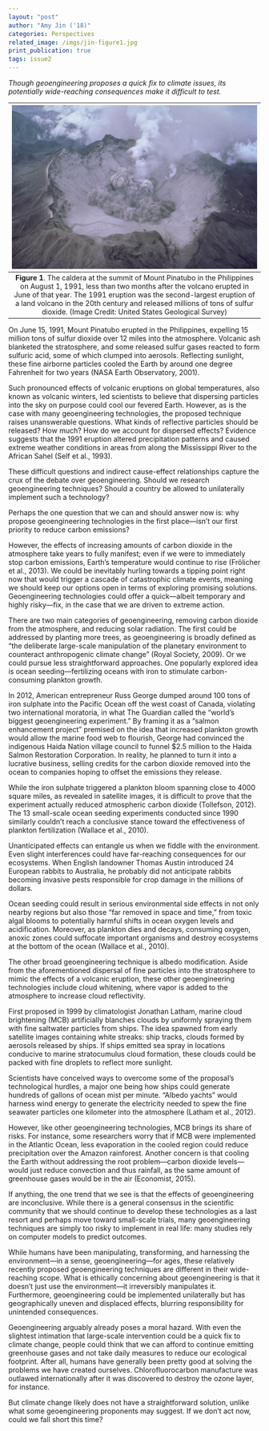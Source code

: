 ```yaml
---
layout: "post"
author: "Amy Jin ('18)"
categories: Perspectives
related_image: /imgs/jin-figure1.jpg
print_publication: true
tags: issue2
---
```


*Though geoengineering proposes a quick fix to climate issues, its potentially wide-reaching consequences make it difficult to test.*

<!--excerpt-->

| ![](/imgs/jin-figure1.jpg) | 
|:--:| 
|**Figure 1**. The caldera at the summit of Mount Pinatubo in the Philippines on August 1, 1991, less than two months after the volcano erupted in June of that year. The 1991 eruption was the second-largest eruption of a land volcano in the 20th century and released millions of tons of sulfur dioxide. (Image Credit: United States Geological Survey)|

On June 15, 1991, Mount Pinatubo erupted in the Philippines, expelling 15 million tons of sulfur dioxide over 12 miles into the atmosphere. Volcanic ash blanketed the stratosphere, and some released sulfur gases reacted to form sulfuric acid, some of which clumped into aerosols. Reflecting sunlight, these fine airborne particles cooled the Earth by around one degree Fahrenheit for two years (NASA Earth Observatory, 2001).

Such pronounced effects of volcanic eruptions on global temperatures, also known as volcanic winters, led scientists to believe that dispersing particles into the sky on purpose could cool our fevered Earth. However, as is the case with many geoengineering technologies, the proposed technique raises unanswerable questions. What kinds of reflective particles should be released? How much? How do we account for dispersed effects? Evidence suggests that the 1991 eruption altered precipitation patterns and caused extreme weather conditions in areas from along the Mississippi River to the African Sahel (Self et al., 1993).

These difficult questions and indirect cause-effect relationships capture the crux of the debate over geoengineering. Should we research geoengineering techniques? Should a country be allowed to unilaterally implement such a technology?

Perhaps the one question that we can and should answer now is: why propose geoengineering technologies in the first place—isn’t our first priority to reduce carbon emissions?

However, the effects of increasing amounts of carbon dioxide in the atmosphere take years to fully manifest; even if we were to immediately stop carbon emissions, Earth’s temperature would continue to rise (Frölicher et al., 2013). We could be inevitably hurling towards a tipping point right now that would trigger a cascade of catastrophic climate events, meaning we should keep our options open in terms of exploring promising solutions. Geoengineering technologies could offer a quick—albeit temporary and highly risky—fix, in the case that we are driven to extreme action.

There are two main categories of geoengineering, removing carbon dioxide from the atmosphere, and reducing solar radiation. The first could be addressed by planting more trees, as geoengineering is broadly defined as “the deliberate large-scale manipulation of the planetary environment to counteract anthropogenic climate change” (Royal Society, 2009). Or we could pursue less straightforward approaches. One popularly explored idea is ocean seeding—fertilizing oceans with iron to stimulate carbon-consuming plankton growth.

In 2012, American entrepreneur Russ George dumped around 100 tons of iron sulphate into the Pacific Ocean off the west coast of Canada, violating two international moratoria, in what The Guardian called the “world’s biggest geoengineering experiment.” By framing it as a “salmon enhancement project” premised on the idea that increased plankton growth would allow the marine food web to flourish, George had convinced the indigenous Haida Nation village council to funnel $2.5 million to the Haida Salmon Restoration Corporation. In reality, he planned to turn it into a lucrative business, selling credits for the carbon dioxide removed into the ocean to companies hoping to offset the emissions they release.

While the iron sulphate triggered a plankton bloom spanning close to 4000 square miles, as revealed in satellite images, it is difficult to prove that the experiment actually reduced atmospheric carbon dioxide (Tollefson, 2012). The 13 small-scale ocean seeding experiments conducted since 1990 similarly couldn’t reach a conclusive stance toward the effectiveness of plankton fertilization (Wallace et al., 2010).

Unanticipated effects can entangle us when we fiddle with the environment. Even slight interferences could have far-reaching consequences for our ecosystems. When English landowner Thomas Austin introduced 24 European rabbits to Australia, he probably did not anticipate rabbits becoming invasive pests responsible for crop damage in the millions of dollars.

Ocean seeding could result in serious environmental side effects in not only nearby regions but also those “far removed in space and time,” from toxic algal blooms to potentially harmful shifts in ocean oxygen levels and acidification. Moreover, as plankton dies and decays, consuming oxygen, anoxic zones could suffocate important organisms and destroy ecosystems at the bottom of the ocean (Wallace et al., 2010).

The other broad geoengineering technique is albedo modification. Aside from the aforementioned dispersal of fine particles into the stratosphere to mimic the effects of a volcanic eruption, these other geoengineering technologies include cloud whitening, where vapor is added to the atmosphere to increase cloud reflectivity.

First proposed in 1999 by climatologist Jonathan Latham, marine cloud brightening (MCB) artificially blanches clouds by uniformly spraying them with fine saltwater particles from ships. The idea spawned from early satellite images containing white streaks: ship tracks, clouds formed by aerosols released by ships. If ships emitted sea spray in locations conducive to marine stratocumulus cloud formation, these clouds could be packed with fine droplets to reflect more sunlight.

Scientists have conceived ways to overcome some of the proposal’s technological hurdles, a major one being how ships could generate hundreds of gallons of ocean mist per minute. “Albedo yachts” would harness wind energy to generate the electricity needed to spew the fine seawater particles one kilometer into the atmosphere (Latham et al., 2012).

However, like other geoengineering technologies, MCB brings its share of risks. For instance, some researchers worry that if MCB were implemented in the Atlantic Ocean, less evaporation in the cooled region could reduce precipitation over the Amazon rainforest. Another concern is that cooling the Earth without addressing the root problem—carbon dioxide levels—would just reduce convection and thus rainfall, as the same amount of greenhouse gases would be in the air (Economist, 2015).

If anything, the one trend that we see is that the effects of geoengineering are inconclusive. While there is a general consensus in the scientific community that we should continue to develop these technologies as a last resort and perhaps move toward small-scale trials, many geoengineering techniques are simply too risky to implement in real life: many studies rely on computer models to predict outcomes.

While humans have been manipulating, transforming, and harnessing the environment—in a sense, geoengineering—for ages, these relatively recently proposed geoengineering techniques are different in their wide-reaching scope. What is ethically concerning about geoengineering is that it doesn’t just use the environment—it irreversibly manipulates it. Furthermore, geoengineering could be implemented unilaterally but has geographically uneven and displaced effects, blurring responsibility for unintended consequences.

Geoengineering arguably already poses a moral hazard. With even the slightest intimation that large-scale intervention could be a quick fix to climate change, people could think that we can afford to continue emitting greenhouse gases and not take daily measures to reduce our ecological footprint. After all, humans have generally been pretty good at solving the problems we have created ourselves. Chlorofluorocarbon manufacture was outlawed internationally after it was discovered to destroy the ozone layer, for instance.

But climate change likely does not have a straightforward solution, unlike what some geoengineering proponents may suggest. If we don’t act now, could we fall short this time?